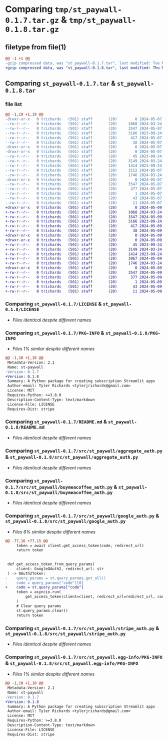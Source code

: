 # Comparing `tmp/st_paywall-0.1.7.tar.gz` & `tmp/st_paywall-0.1.8.tar.gz`

## filetype from file(1)

```diff
@@ -1 +1 @@
-gzip compressed data, was "st_paywall-0.1.7.tar", last modified: Tue May  7 17:31:44 2024, max compression
+gzip compressed data, was "st_paywall-0.1.8.tar", last modified: Thu May  9 15:16:24 2024, max compression
```

## Comparing `st_paywall-0.1.7.tar` & `st_paywall-0.1.8.tar`

### file list

```diff
@@ -1,19 +1,19 @@
-drwxr-xr-x   0 trichards   (501) staff       (20)        0 2024-05-07 17:31:44.780587 st_paywall-0.1.7/
--rw-r--r--   0 trichards   (501) staff       (20)     1068 2024-03-24 02:06:46.000000 st_paywall-0.1.7/LICENSE
--rw-r--r--   0 trichards   (501) staff       (20)     3547 2024-05-07 17:31:44.780159 st_paywall-0.1.7/PKG-INFO
--rw-r--r--   0 trichards   (501) staff       (20)     3166 2023-09-24 19:23:05.000000 st_paywall-0.1.7/README.md
--rw-r--r--   0 trichards   (501) staff       (20)      417 2024-05-07 17:30:19.000000 st_paywall-0.1.7/pyproject.toml
--rw-r--r--   0 trichards   (501) staff       (20)       38 2024-05-07 17:31:44.780639 st_paywall-0.1.7/setup.cfg
-drwxr-xr-x   0 trichards   (501) staff       (20)        0 2024-05-07 17:31:44.773295 st_paywall-0.1.7/src/
-drwxr-xr-x   0 trichards   (501) staff       (20)        0 2024-05-07 17:31:44.776184 st_paywall-0.1.7/src/st_paywall/
--rw-r--r--   0 trichards   (501) staff       (20)       45 2023-09-24 19:23:05.000000 st_paywall-0.1.7/src/st_paywall/__init__.py
--rw-r--r--   0 trichards   (501) staff       (20)     3149 2024-03-24 02:06:49.000000 st_paywall-0.1.7/src/st_paywall/aggregate_auth.py
--rw-r--r--   0 trichards   (501) staff       (20)     1414 2023-09-24 19:23:05.000000 st_paywall-0.1.7/src/st_paywall/buymeacoffee_auth.py
--rw-r--r--   0 trichards   (501) staff       (20)     3112 2024-05-07 17:30:19.000000 st_paywall-0.1.7/src/st_paywall/google_auth.py
--rw-r--r--   0 trichards   (501) staff       (20)     1746 2024-03-24 02:06:49.000000 st_paywall-0.1.7/src/st_paywall/stripe_auth.py
-drwxr-xr-x   0 trichards   (501) staff       (20)        0 2024-05-07 17:31:44.779658 st_paywall-0.1.7/src/st_paywall.egg-info/
--rw-r--r--   0 trichards   (501) staff       (20)     3547 2024-05-07 17:31:44.000000 st_paywall-0.1.7/src/st_paywall.egg-info/PKG-INFO
--rw-r--r--   0 trichards   (501) staff       (20)      377 2024-05-07 17:31:44.000000 st_paywall-0.1.7/src/st_paywall.egg-info/SOURCES.txt
--rw-r--r--   0 trichards   (501) staff       (20)        1 2024-05-07 17:31:44.000000 st_paywall-0.1.7/src/st_paywall.egg-info/dependency_links.txt
--rw-r--r--   0 trichards   (501) staff       (20)       43 2024-05-07 17:31:44.000000 st_paywall-0.1.7/src/st_paywall.egg-info/requires.txt
--rw-r--r--   0 trichards   (501) staff       (20)       11 2024-05-07 17:31:44.000000 st_paywall-0.1.7/src/st_paywall.egg-info/top_level.txt
+drwxr-xr-x   0 trichards   (501) staff       (20)        0 2024-05-09 15:16:24.644585 st_paywall-0.1.8/
+-rw-r--r--   0 trichards   (501) staff       (20)     1068 2024-03-24 02:06:46.000000 st_paywall-0.1.8/LICENSE
+-rw-r--r--   0 trichards   (501) staff       (20)     3547 2024-05-09 15:16:24.644166 st_paywall-0.1.8/PKG-INFO
+-rw-r--r--   0 trichards   (501) staff       (20)     3166 2023-09-24 19:23:05.000000 st_paywall-0.1.8/README.md
+-rw-r--r--   0 trichards   (501) staff       (20)      417 2024-05-09 15:15:53.000000 st_paywall-0.1.8/pyproject.toml
+-rw-r--r--   0 trichards   (501) staff       (20)       38 2024-05-09 15:16:24.644648 st_paywall-0.1.8/setup.cfg
+drwxr-xr-x   0 trichards   (501) staff       (20)        0 2024-05-09 15:16:24.637235 st_paywall-0.1.8/src/
+drwxr-xr-x   0 trichards   (501) staff       (20)        0 2024-05-09 15:16:24.640529 st_paywall-0.1.8/src/st_paywall/
+-rw-r--r--   0 trichards   (501) staff       (20)       45 2023-09-24 19:23:05.000000 st_paywall-0.1.8/src/st_paywall/__init__.py
+-rw-r--r--   0 trichards   (501) staff       (20)     3149 2024-03-24 02:06:49.000000 st_paywall-0.1.8/src/st_paywall/aggregate_auth.py
+-rw-r--r--   0 trichards   (501) staff       (20)     1414 2023-09-24 19:23:05.000000 st_paywall-0.1.8/src/st_paywall/buymeacoffee_auth.py
+-rw-r--r--   0 trichards   (501) staff       (20)     3067 2024-05-09 15:15:53.000000 st_paywall-0.1.8/src/st_paywall/google_auth.py
+-rw-r--r--   0 trichards   (501) staff       (20)     1746 2024-03-24 02:06:49.000000 st_paywall-0.1.8/src/st_paywall/stripe_auth.py
+drwxr-xr-x   0 trichards   (501) staff       (20)        0 2024-05-09 15:16:24.643629 st_paywall-0.1.8/src/st_paywall.egg-info/
+-rw-r--r--   0 trichards   (501) staff       (20)     3547 2024-05-09 15:16:24.000000 st_paywall-0.1.8/src/st_paywall.egg-info/PKG-INFO
+-rw-r--r--   0 trichards   (501) staff       (20)      377 2024-05-09 15:16:24.000000 st_paywall-0.1.8/src/st_paywall.egg-info/SOURCES.txt
+-rw-r--r--   0 trichards   (501) staff       (20)        1 2024-05-09 15:16:24.000000 st_paywall-0.1.8/src/st_paywall.egg-info/dependency_links.txt
+-rw-r--r--   0 trichards   (501) staff       (20)       43 2024-05-09 15:16:24.000000 st_paywall-0.1.8/src/st_paywall.egg-info/requires.txt
+-rw-r--r--   0 trichards   (501) staff       (20)       11 2024-05-09 15:16:24.000000 st_paywall-0.1.8/src/st_paywall.egg-info/top_level.txt
```

### Comparing `st_paywall-0.1.7/LICENSE` & `st_paywall-0.1.8/LICENSE`

 * *Files identical despite different names*

### Comparing `st_paywall-0.1.7/PKG-INFO` & `st_paywall-0.1.8/PKG-INFO`

 * *Files 1% similar despite different names*

```diff
@@ -1,10 +1,10 @@
 Metadata-Version: 2.1
 Name: st-paywall
-Version: 0.1.7
+Version: 0.1.8
 Summary: A Python package for creating subscription Streamlit apps
 Author-email: Tyler Richards <tylerjrichards@gmail.com>
 License: MIT
 Requires-Python: >=3.8.0
 Description-Content-Type: text/markdown
 License-File: LICENSE
 Requires-Dist: stripe
```

### Comparing `st_paywall-0.1.7/README.md` & `st_paywall-0.1.8/README.md`

 * *Files identical despite different names*

### Comparing `st_paywall-0.1.7/src/st_paywall/aggregate_auth.py` & `st_paywall-0.1.8/src/st_paywall/aggregate_auth.py`

 * *Files identical despite different names*

### Comparing `st_paywall-0.1.7/src/st_paywall/buymeacoffee_auth.py` & `st_paywall-0.1.8/src/st_paywall/buymeacoffee_auth.py`

 * *Files identical despite different names*

### Comparing `st_paywall-0.1.7/src/st_paywall/google_auth.py` & `st_paywall-0.1.8/src/st_paywall/google_auth.py`

 * *Files 6% similar despite different names*

```diff
@@ -77,16 +77,15 @@
     token = await client.get_access_token(code, redirect_url)
     return token
 
 
 def get_access_token_from_query_params(
     client: GoogleOAuth2, redirect_url: str
 ) -> OAuth2Token:
-    query_params = st.query_params.get_all()
-    code = query_params["code"][0]
+    code = st.query_params["code"]
     token = asyncio.run(
         get_access_token(client=client, redirect_url=redirect_url, code=code)
     )
     # Clear query params
     st.query_params.clear()
     return token
```

### Comparing `st_paywall-0.1.7/src/st_paywall/stripe_auth.py` & `st_paywall-0.1.8/src/st_paywall/stripe_auth.py`

 * *Files identical despite different names*

### Comparing `st_paywall-0.1.7/src/st_paywall.egg-info/PKG-INFO` & `st_paywall-0.1.8/src/st_paywall.egg-info/PKG-INFO`

 * *Files 1% similar despite different names*

```diff
@@ -1,10 +1,10 @@
 Metadata-Version: 2.1
 Name: st-paywall
-Version: 0.1.7
+Version: 0.1.8
 Summary: A Python package for creating subscription Streamlit apps
 Author-email: Tyler Richards <tylerjrichards@gmail.com>
 License: MIT
 Requires-Python: >=3.8.0
 Description-Content-Type: text/markdown
 License-File: LICENSE
 Requires-Dist: stripe
```

